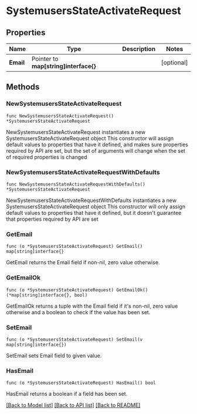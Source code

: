 # SystemusersStateActivateRequest

## Properties

Name | Type | Description | Notes
------------ | ------------- | ------------- | -------------
**Email** | Pointer to **map[string]interface{}** |  | [optional] 

## Methods

### NewSystemusersStateActivateRequest

`func NewSystemusersStateActivateRequest() *SystemusersStateActivateRequest`

NewSystemusersStateActivateRequest instantiates a new SystemusersStateActivateRequest object
This constructor will assign default values to properties that have it defined,
and makes sure properties required by API are set, but the set of arguments
will change when the set of required properties is changed

### NewSystemusersStateActivateRequestWithDefaults

`func NewSystemusersStateActivateRequestWithDefaults() *SystemusersStateActivateRequest`

NewSystemusersStateActivateRequestWithDefaults instantiates a new SystemusersStateActivateRequest object
This constructor will only assign default values to properties that have it defined,
but it doesn't guarantee that properties required by API are set

### GetEmail

`func (o *SystemusersStateActivateRequest) GetEmail() map[string]interface{}`

GetEmail returns the Email field if non-nil, zero value otherwise.

### GetEmailOk

`func (o *SystemusersStateActivateRequest) GetEmailOk() (*map[string]interface{}, bool)`

GetEmailOk returns a tuple with the Email field if it's non-nil, zero value otherwise
and a boolean to check if the value has been set.

### SetEmail

`func (o *SystemusersStateActivateRequest) SetEmail(v map[string]interface{})`

SetEmail sets Email field to given value.

### HasEmail

`func (o *SystemusersStateActivateRequest) HasEmail() bool`

HasEmail returns a boolean if a field has been set.


[[Back to Model list]](../README.md#documentation-for-models) [[Back to API list]](../README.md#documentation-for-api-endpoints) [[Back to README]](../README.md)


